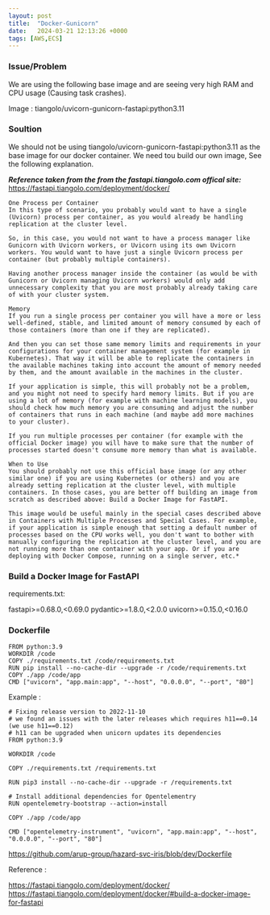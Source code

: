 ```yaml
---
layout: post
title:  "Docker-Gunicorn"
date:   2024-03-21 12:13:26 +0000
tags: [AWS,ECS]
---
```


### Issue/Problem 

We are using the following base image and are seeing very high RAM and CPU usage (Causing task crashes).

Image : tiangolo/uvicorn-gunicorn-fastapi:python3.11

### Soultion 

We should not be using tiangolo/uvicorn-gunicorn-fastapi:python3.11 as the base image for our docker container. We need tou build our own image, See the following explanation. 

***Reference taken from the from the fastapi.tiangolo.com offical site:*** 
https://fastapi.tiangolo.com/deployment/docker/

```
One Process per Container
In this type of scenario, you probably would want to have a single (Uvicorn) process per container, as you would already be handling replication at the cluster level.

So, in this case, you would not want to have a process manager like Gunicorn with Uvicorn workers, or Uvicorn using its own Uvicorn workers. You would want to have just a single Uvicorn process per container (but probably multiple containers).

Having another process manager inside the container (as would be with Gunicorn or Uvicorn managing Uvicorn workers) would only add unnecessary complexity that you are most probably already taking care of with your cluster system.
```
```
Memory
If you run a single process per container you will have a more or less well-defined, stable, and limited amount of memory consumed by each of those containers (more than one if they are replicated).

And then you can set those same memory limits and requirements in your configurations for your container management system (for example in Kubernetes). That way it will be able to replicate the containers in the available machines taking into account the amount of memory needed by them, and the amount available in the machines in the cluster.

If your application is simple, this will probably not be a problem, and you might not need to specify hard memory limits. But if you are using a lot of memory (for example with machine learning models), you should check how much memory you are consuming and adjust the number of containers that runs in each machine (and maybe add more machines to your cluster).

If you run multiple processes per container (for example with the official Docker image) you will have to make sure that the number of processes started doesn't consume more memory than what is available.
```
```
When to Use
You should probably not use this official base image (or any other similar one) if you are using Kubernetes (or others) and you are already setting replication at the cluster level, with multiple containers. In those cases, you are better off building an image from scratch as described above: Build a Docker Image for FastAPI.

This image would be useful mainly in the special cases described above in Containers with Multiple Processes and Special Cases. For example, if your application is simple enough that setting a default number of processes based on the CPU works well, you don't want to bother with manually configuring the replication at the cluster level, and you are not running more than one container with your app. Or if you are deploying with Docker Compose, running on a single server, etc.*
```

### Build a Docker Image for FastAPI


requirements.txt:

fastapi>=0.68.0,<0.69.0
pydantic>=1.8.0,<2.0.0
uvicorn>=0.15.0,<0.16.0


### Dockerfile
```
FROM python:3.9
WORKDIR /code
COPY ./requirements.txt /code/requirements.txt
RUN pip install --no-cache-dir --upgrade -r /code/requirements.txt
COPY ./app /code/app
CMD ["uvicorn", "app.main:app", "--host", "0.0.0.0", "--port", "80"]
```


Example :
```
# Fixing release version to 2022-11-10 
# we found an issues with the later releases which requires h11==0.14 (we use h11==0.12)
# h11 can be upgraded when unicorn updates its dependencies
FROM python:3.9

WORKDIR /code

COPY ./requirements.txt /requirements.txt

RUN pip3 install --no-cache-dir --upgrade -r /requirements.txt

# Install additional dependencies for Opentelementry
RUN opentelemetry-bootstrap --action=install

COPY ./app /code/app

CMD ["opentelemetry-instrument", "uvicorn", "app.main:app", "--host", "0.0.0.0", "--port", "80"]
```


https://github.com/arup-group/hazard-svc-iris/blob/dev/Dockerfile

Reference :

https://fastapi.tiangolo.com/deployment/docker/
https://fastapi.tiangolo.com/deployment/docker/#build-a-docker-image-for-fastapi